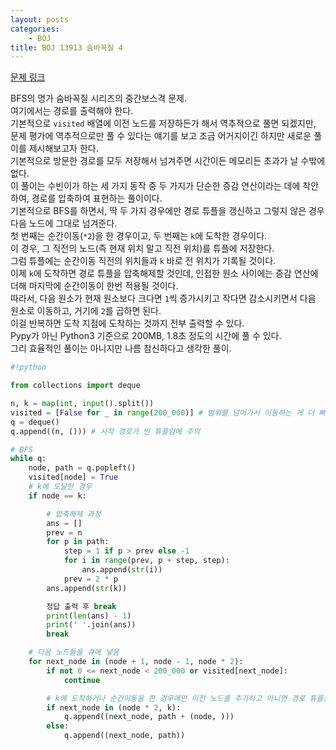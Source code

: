 ```yaml
---
layout: posts
categories:
    - BOJ
title: BOJ 13913 숨바꼭질 4
---
```


[문제 링크](https://www.acmicpc.net/problem/13913)

BFS의 명가 숨바꼭질 시리즈의 중간보스격 문제.  
여기에서는 경로를 출력해야 한다.  
기본적으로 `visited` 배열에 이전 노드를 저장하든가 해서 역추적으로 풀면 되겠지만, 
문제 평가에 역추적으로만 풀 수 있다는 얘기를 보고 조금 어거지이긴 하지만 새로운 풀이를 제시해보고자 한다.  
기본적으로 방문한 경로를 모두 저장해서 넘겨주면 시간이든 메모리든 초과가 날 수밖에 없다.  
이 풀이는 수빈이가 하는 세 가지 동작 중 두 가지가 단순한 증감 연산이라는 데에 착안하여, 경로를 압축하여 표현하는 풀이이다.  
기본적으로 BFS를 하면서, 딱 두 가지 경우에만 경로 튜플을 갱신하고 그렇지 않은 경우 다음 노드에 그대로 넘겨준다.  
첫 번째는 순간이동(`*2`)을 한 경우이고, 두 번째는 `k`에 도착한 경우이다.  
이 경우, 그 직전의 노드(즉 현재 위치 말고 직전 위치)를 튜플에 저장한다.  
그럼 튜플에는 순간이동 직전의 위치들과 `k` 바로 전 위치가 기록될 것이다.  
이제 `k`에 도착하면 경로 튜플을 압축해제할 것인데, 인접한 원소 사이에는 증감 연산에 더해 마지막에 순간이동이 한번 적용될 것이다.  
따라서, 다음 원소가 현재 원소보다 크다면 `1`씩 증가시키고 작다면 감소시키면서 다음 원소로 이동하고, 거기에 `2`를 곱하면 된다.  
이걸 반복하면 도착 지점에 도착하는 것까지 전부 출력할 수 있다.  
Pypy가 아닌 Python3 기준으로 200MB, 1.8초 정도의 시간에 풀 수 있다.  
그리 효율적인 풀이는 아니지만 나름 참신하다고 생각한 풀이.

```python
#!python

from collections import deque

n, k = map(int, input().split())
visited = [False for _ in range(200_000)] # 범위를 넘어가서 이동하는 게 더 빠를 수도 있으므로 넉넉하게 선언해줬다.
q = deque()
q.append((n, ())) # 시작 경로가 빈 튜플임에 주의

# BFS
while q:
    node, path = q.popleft()
    visited[node] = True
    # k에 도달한 경우
    if node == k:

        # 압축해제 과정
        ans = []
        prev = n
        for p in path:
            step = 1 if p > prev else -1
            for i in range(prev, p + step, step):
                ans.append(str(i))
            prev = 2 * p
        ans.append(str(k))

        정답 출력 후 break
        print(len(ans) - 1)
        print(' '.join(ans))
        break

    # 다음 노드들을 큐에 넣음
    for next_node in (node + 1, node - 1, node * 2):
        if not 0 <= next_node < 200_000 or visited[next_node]:
            continue

        # k에 도착하거나 순간이동을 한 경우에만 이전 노드를 추가하고 아니면 경로 튜플을 그대로 넘겨줌
        if next_node in (node * 2, k):
            q.append((next_node, path + (node, )))
        else:
            q.append((next_node, path))
```
